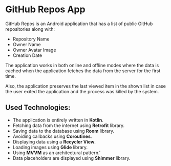 # GitHub Repos App

GitHub Repos is an Android application that has a list of public GitHub repositories along with:
+ Repository Name
+ Owner Name
+ Owner Avatar Image
+ Creation Date

The application works in both online and offline modes where the data is cached when the application fetches the data from the server for the first time.

Also, the application preserves the last viewed item in the shown list in case the user exited the application and the process was killed by the system.

## Used Technologies:
+ The application is entirely written in **Kotlin**.
+ Fetching data from the internet using **Retrofit** library.
+ Saving data to the database using **Room** library.
+ Avoiding callbacks using **Coroutines**.
+ Displaying data using a **Recycler View**.
+ Loading images using **Glide** library.
+ Using **MVVM** as an architectural pattern.'
+ Data placeholders are displayed using **Shimmer** library.